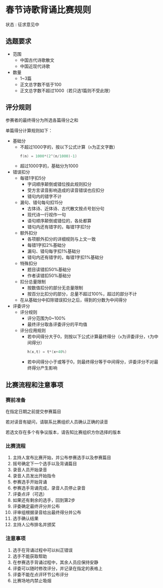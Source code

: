 # 春节诗歌背诵比赛规则

状态 : 征求意见中

## 选题要求

- 范围
  - 中国古代诗歌散文
  - 中国近现代诗歌
- 数量
  - 1~3篇
  - 正文总字数不低于100
  - 正文总字数不超过1000（若只选1篇则不受此限）

## 评分规则

参赛者的最终得分为所选各篇得分之和

单篇得分计算规则如下：

- 基础分
  - 不超过1000字的，按以下公式计算（`n`为正文字数）
    ```c
    f(n) = 1000*(2^(n/1000)-1)
    ```
  - 超过1000字的，基础分为1000
- 错误扣分
  - 每错1字扣5分
    - 字词顺序颠倒或错位按此规则扣分
    - 受方言读音影响造成的读音错误也应扣分
    - 错句内的错字不计
  - 漏句、错句每句扣15分
    - 古体诗、近体诗、古代散文按点号划分句
    - 现代诗一行视作一句
    - 语句顺序颠倒或错位的，各处都算
    - 错句内还有错字的，每错1字扣1分
  - 额外扣分
    - 各项额外扣分的详细规则与上文一致
    - 每错1字扣2%基础分
    - 漏句、错句每字扣1%基础分
    - 错句内还有错字的，每错1字扣1%基础分
  - 特殊扣分
    - 题目读错扣50%基础分
    - 作者读错扣50%基础分
  - 扣分总量限制
    - 按数值扣分的部分无总量限制
    - 按百分比扣分的部分，总量不超过100%，超过的部分不计
  - 在从基础分中扣除错误扣分之后，得到的分数为中间得分
- 评委评分
  - 评分规则
    - 评分范围为0~100%
    - 最终评分取各评委评分的平均值
  - 评分应用规则
    - 若中间得分大于0，则按以下公式计算最终得分（`x`为评委评分，`t`为中间得分）
      ```c
      h(x,t) = t*(x+40%)
      ```
    - 若中间得分小于或等于0，则最终得分等于中间得分，评委评分不对最终得分产生影响

## 比赛流程和注意事项

### 赛前准备

在指定日期之前提交参赛篇目

若对读音有疑问，请联系比赛组织人员确认正确的读音

若选文存在多个有争议版本，请告知比赛组织方你选择的版本

### 比赛流程

1. 主持人宣布比赛开始，并公布参赛选手以及参赛篇目
2. 摇号确定下一个选手以及背诵篇目
3. 录音人员开始录音
4. 录音人员发出开始指令
5. 参赛选手开始背诵
6. 参赛选手背诵完成，录音人员停止录音
7. 评委点评（可选）
8. 如果还有剩余的选手，回到第2步
9. 评委确定最终评分并公布
10. 评审组根据录音给出最终得分并公布
11. 选手确认结果
12. 主持人公布排名并颁奖

### 注意事项

1. 选手在背诵过程中可以纠正错误
2. 选手不能获取帮助
3. 在参赛选手背诵过程中，其余人员应保持安静
4. 评委可以随时修改评分，并记录在指定的表格上
5. 评委不能在点评环节公布评分
6. 比赛场地内禁止吸烟
